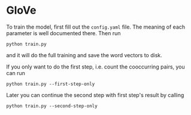 # GloVe
To train the model, first fill out the `config.yaml` file. The meaning of each parameter is well documented there. Then run
```
python train.py
```
and it will do the full training and save the word vectors to disk.


If you only want to do the first step, i.e. count the cooccurring pairs, you can run
```
python train.py --first-step-only 
```
Later you can continue the second step with first step's result by calling
```
python train.py --second-step-only
```
